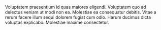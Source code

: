 Voluptatem praesentium id quas maiores eligendi. Voluptatem quo ad delectus veniam ut modi non ea. Molestiae ea consequatur debitis. Vitae a rerum facere illum sequi dolorem fugiat cum odio. Harum ducimus dicta voluptas explicabo. Molestiae maxime consectetur.